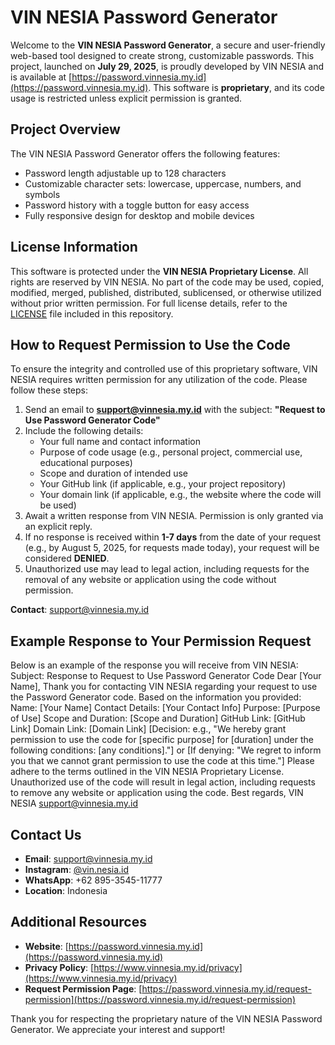 # VIN NESIA Password Generator

Welcome to the **VIN NESIA Password Generator**, a secure and user-friendly web-based tool designed to create strong, customizable passwords. This project, launched on **July 29, 2025**, is proudly developed by VIN NESIA and is available at [https://password.vinnesia.my.id](https://password.vinnesia.my.id). This software is **proprietary**, and its code usage is restricted unless explicit permission is granted.

## Project Overview
The VIN NESIA Password Generator offers the following features:
- Password length adjustable up to 128 characters
- Customizable character sets: lowercase, uppercase, numbers, and symbols
- Password history with a toggle button for easy access
- Fully responsive design for desktop and mobile devices

## License Information
This software is protected under the **VIN NESIA Proprietary License**. All rights are reserved by VIN NESIA. No part of the code may be used, copied, modified, merged, published, distributed, sublicensed, or otherwise utilized without prior written permission. For full license details, refer to the [LICENSE](LICENSE) file included in this repository.

## How to Request Permission to Use the Code
To ensure the integrity and controlled use of this proprietary software, VIN NESIA requires written permission for any utilization of the code. Please follow these steps:

1. Send an email to **support@vinnesia.my.id** with the subject: **"Request to Use Password Generator Code"**
2. Include the following details:
   - Your full name and contact information
   - Purpose of code usage (e.g., personal project, commercial use, educational purposes)
   - Scope and duration of intended use
   - Your GitHub link (if applicable, e.g., your project repository)
   - Your domain link (if applicable, e.g., the website where the code will be used)
3. Await a written response from VIN NESIA. Permission is only granted via an explicit reply.
4. If no response is received within **1-7 days** from the date of your request (e.g., by August 5, 2025, for requests made today), your request will be considered **DENIED**.
5. Unauthorized use may lead to legal action, including requests for the removal of any website or application using the code without permission.

**Contact**: [support@vinnesia.my.id](mailto:support@vinnesia.my.id)

## Example Response to Your Permission Request
Below is an example of the response you will receive from VIN NESIA:
Subject: Response to Request to Use Password Generator Code
Dear [Your Name],
Thank you for contacting VIN NESIA regarding your request to use the Password Generator code. Based on the information you provided:
Name: [Your Name]
Contact Details: [Your Contact Info]
Purpose: [Purpose of Use]
Scope and Duration: [Scope and Duration]
GitHub Link: [GitHub Link]
Domain Link: [Domain Link]
[Decision: e.g., "We hereby grant permission to use the code for [specific purpose] for [duration] under the following conditions: [any conditions]."] or [If denying: "We regret to inform you that we cannot grant permission to use the code at this time."]
Please adhere to the terms outlined in the VIN NESIA Proprietary License. Unauthorized use of the code will result in legal action, including requests to remove any website or application using the code.
Best regards, VIN NESIA support@vinnesia.my.id
## Contact Us
- **Email**: [support@vinnesia.my.id](mailto:support@vinnesia.my.id)
- **Instagram**: [@vin.nesia.id](https://instagram.com/vin.nesia.id)
- **WhatsApp**: +62 895-3545-11777
- **Location**: Indonesia

## Additional Resources
- **Website**: [https://password.vinnesia.my.id](https://password.vinnesia.my.id)
- **Privacy Policy**: [https://www.vinnesia.my.id/privacy](https://www.vinnesia.my.id/privacy)
- **Request Permission Page**: [https://password.vinnesia.my.id/request-permission](https://password.vinnesia.my.id/request-permission)

Thank you for respecting the proprietary nature of the VIN NESIA Password Generator. We appreciate your interest and support!
